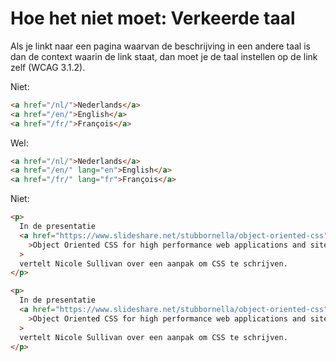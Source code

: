<!-- @license CC0-1.0 -->

# Hoe het niet moet: Verkeerde taal

Als je linkt naar een pagina waarvan de beschrijving in een andere taal is dan de context waarin de link staat, dan moet je de taal instellen op de link zelf (WCAG 3.1.2).

Niet:

```html
<a href="/nl/">Nederlands</a>
<a href="/en/">English</a>
<a href="/fr/">François</a>
```

Wel:

```html
<a href="/nl/">Nederlands</a>
<a href="/en/" lang="en">English</a>
<a href="/fr/" lang="fr">François</a>
```

Niet:

```html
<p>
  In de presentatie
  <a href="https://www.slideshare.net/stubbornella/object-oriented-css"
    >Object Oriented CSS for high performance web applications and sites</a
  >
  vertelt Nicole Sullivan over een aanpak om CSS te schrijven.
</p>
```

```html
<p>
  In de presentatie
  <a href="https://www.slideshare.net/stubbornella/object-oriented-css" lang="en"
    >Object Oriented CSS for high performance web applications and sites</a
  >
  vertelt Nicole Sullivan over een aanpak om CSS te schrijven.
</p>
```
